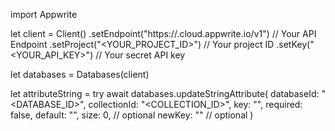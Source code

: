 import Appwrite

let client = Client()
    .setEndpoint("https://<REGION>.cloud.appwrite.io/v1") // Your API Endpoint
    .setProject("<YOUR_PROJECT_ID>") // Your project ID
    .setKey("<YOUR_API_KEY>") // Your secret API key

let databases = Databases(client)

let attributeString = try await databases.updateStringAttribute(
    databaseId: "<DATABASE_ID>",
    collectionId: "<COLLECTION_ID>",
    key: "",
    required: false,
    default: "<DEFAULT>",
    size: 0, // optional
    newKey: "" // optional
)

